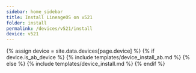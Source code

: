 ```yaml
---
sidebar: home_sidebar
title: Install LineageOS on v521
folder: install
permalink: /devices/v521/install
device: v521
---
```

{% assign device = site.data.devices[page.device] %}
{% if device.is_ab_device %}
{% include templates/device_install_ab.md %}
{% else %}
{% include templates/device_install.md %}
{% endif %}
